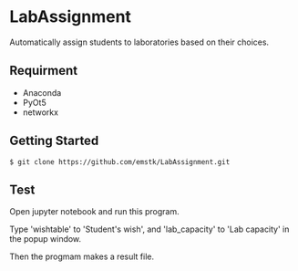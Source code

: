 # LabAssignment
Automatically assign students to laboratories based on their choices.

## Requirment
- Anaconda
- PyOt5
- networkx

## Getting Started

```
$ git clone https://github.com/emstk/LabAssignment.git
```

## Test

Open jupyter notebook and run this program.

Type 'wishtable' to 'Student's wish', and 'lab_capacity' to 'Lab capacity' in the popup window.

Then the progmam makes a result file.

